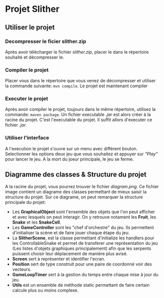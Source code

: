 # Projet Slither

## Utiliser le projet

### Decompresser le ficier slither.zip
Après avoir télécharger le fichier _slither.zip_, placer le dans le répertoire souhaité et décompresser le.

### Compiler le projet
Placer vous dans le répertoire que vous venez de décompresser et utiliser la commande suivante:
```mvn compile```. Le projet est maintenant compiler

### Executer le projet
Après avoir compiler le projet, toujours dans le même répertoire, utilisez la commande:
```maven package```. Un fichier executable _.jar_ est alors créer à la racine du projet. C'est l'executable du projet. Il suffit allors d'executer ce fichier _.jar_.

### Utiliser l'interface
A l'execution le projet s'ouvre sur un menu avec différent bouton. Selectionner les options deux jeu que vous souhaitez et appuyer sur _"Play"_ pour lancer le jeu. A la mort du joeur principale, le jeu se ferme.

## Diagramme des classes & Structure du projet
A la racine du projet, vous pourrez trouver le fichier _diagram.png_. Ce fichier image contient un diagrame des classes permettant de mieux saisir la structure du projet.
Sur ce diagrame, on peut remarquer la structure principale du projet:
- Les **GraphicalObject** sont l'ensemble des objets que l'on peut afficher et avec lesquels on peut interagir. On y retrouve notament les **Fruit**, les **Snake** et les **SnakeCell**.
- Les **GameController** sont les "chef d'orchestre" du jeu. Ils permettent d'initialiser la scène et de faire jouer chaque étape du jeu.
- La **SlitherScene**, est la classe permettant d'initialize les handlers pour les ControllableSnake et permet de transferer une représentation du jeu (Les listes d'objets graphiques principalement) afin que les serpents puissent choisir leur déplacement de manière plus avisé.
- **Screen** sert à représenter et identifier l'ecran.
- **Position** sert de type construit pour une paire de coordonné voir des vecteurs.
- **GameLoopTimer** sert à la gestion du temps entre chaque mise à jour du jeu.
- **Utils** est un ensemble de méthode static permettant de faire certain calcule plus ou moins complexe.
